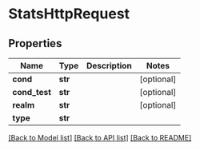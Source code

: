 # StatsHttpRequest

## Properties
Name | Type | Description | Notes
------------ | ------------- | ------------- | -------------
**cond** | **str** |  | [optional] 
**cond_test** | **str** |  | [optional] 
**realm** | **str** |  | [optional] 
**type** | **str** |  | 

[[Back to Model list]](../README.md#documentation-for-models) [[Back to API list]](../README.md#documentation-for-api-endpoints) [[Back to README]](../README.md)


